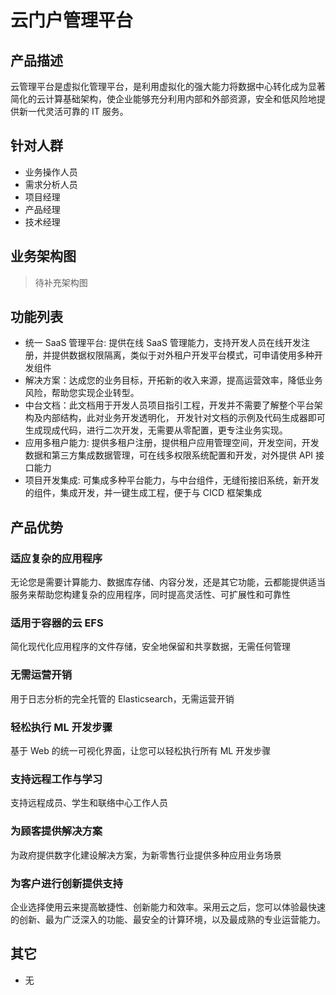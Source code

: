 # 云门户管理平台

## 产品描述

云管理平台是虚拟化管理平台，是利用虚拟化的强大能力将数据中心转化成为显著简化的云计算基础架构，使企业能够充分利用内部和外部资源，安全和低风险地提供新一代灵活可靠的 IT 服务。

## 针对人群

- 业务操作人员
- 需求分析人员
- 项目经理
- 产品经理
- 技术经理

## 业务架构图

> 待补充架构图

## 功能列表

- 统一 SaaS 管理平台: 提供在线 SaaS 管理能力，支持开发人员在线开发注册，并提供数据权限隔离，类似于对外租户开发平台模式，可申请使用多种开发组件
- 解决方案：达成您的业务目标，开拓新的收入来源，提高运营效率，降低业务风险，帮助您实现企业转型。
- 中台文档：此文档用于开发人员项目指引工程，开发并不需要了解整个平台架构及内部结构，此对业务开发透明化， 开发针对文档的示例及代码生成器即可生成现成代码，进行二次开发，无需要从零配置，更专注业务实现。
- 应用多租户能力: 提供多租户注册，提供租户应用管理空间，开发空间，开发数据和第三方集成数据管理，可在线多权限系统配置和开发，对外提供 API 接口能力
- 项目开发集成: 可集成多种平台能力，与中台组件，无缝衔接旧系统，新开发的组件，集成开发，并一键生成工程，便于与 CICD 框架集成

<!-- - 产品列表：技术中台、研发中台、物联网中台、数据中台、视觉中台、运维中台、业务中台、管理中台、测试中台。这些服务可帮助组织快速发展、降低 IT 成本以及进行扩展。很多大型企业和热门的初创团队都信任 云 ，并通过这些服务为各种工作负载提供技术支持，其中包括 Web 和移动应用程序、游戏开发、数据处理与仓库、存储、存档及很多其他工作负载。 -->
<!-- - 研发体系：云可以提供一套灵活的服务，旨在让各家团队利用云和开发运营实践经验来更加快速、可靠地构建和交付产品。这些服务可以简化基础设施的预置和管理、应用程序代码的部署、软件发布流程的自动化以及应用程序和基础设施性能的监控。 -->
<!-- - 中台脚架：云 Cloud9 是一种基于云的集成开发环境 (IDE)，您只需要一个浏览器，即可编写、运行和调试代码。它包括一个代码编辑器、调试程序和终端。Cloud9 预封装了适用于 JavaScript、Python、PHP 等常见编程语言的基本工具，您无需安装文件或配置开发计算机，即可开始新的项目。Cloud9 IDE 基于云，因此您可以从办公室、家中或任何地方使用已连接互联网的计算机完成项目。Cloud9 还可以为开发无服务器应用程序提供无缝体验，使您能够轻松定义资源、进行调试，并在本地和远程执行无服务器应用程序之间来回切换。借助 Cloud9，您可以与团队快速共享开发环境，从而能够将程序配对，并实时跟踪彼此的输入。 -->
<!-- - 服务支持：云 Support 提供了各种工具和技术、人员及计划，旨在主动帮助您优化性能、降低成本并更快地进行创新。我们可以帮助您在云中更快地发展并专注于您的核心业务，因此会为您的团队节省时间。我们会竭力帮助客户在其云之旅中取得成功，并满足从回答最佳实践问题、提供配置指导到修复故障和解决问题的各种要求。 -->
<!-- - 开发者：云开发人员中心是阅读最新云开发人员新闻，深入研究我们的工具并与全球社区分享您的想法的地方。 -->
<!-- - 控制台：进入云门户管理后台。 -->

## 产品优势

### 适应复杂的应用程序

无论您是需要计算能力、数据库存储、内容分发，还是其它功能，云都能提供适当服务来帮助您构建复杂的应用程序，同时提高灵活性、可扩展性和可靠性

### 适用于容器的云 EFS

简化现代化应用程序的文件存储，安全地保留和共享数据，无需任何管理

### 无需运营开销

用于日志分析的完全托管的 Elasticsearch，无需运营开销

### 轻松执行 ML 开发步骤

基于 Web 的统一可视化界面，让您可以轻松执行所有 ML 开发步骤

### 支持远程工作与学习

支持远程成员、学生和联络中心工作人员

### 为顾客提供解决方案

为政府提供数字化建设解决方案，为新零售行业提供多种应用业务场景

### 为客户进行创新提供支持

企业选择使用云来提高敏捷性、创新能力和效率。采用云之后，您可以体验最快速的创新、最为广泛深入的功能、最安全的计算环境，以及最成熟的专业运营能力。

## 其它

- 无
